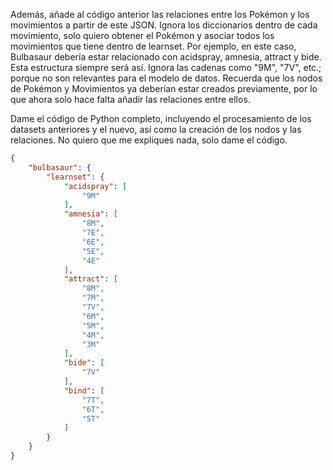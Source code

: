 Además, añade al código anterior las relaciones entre los Pokémon y los movimientos a partir de este JSON. Ignora los diccionarios dentro de cada movimiento, solo quiero obtener el Pokémon y asociar todos los movimientos que tiene dentro de learnset. Por ejemplo, en este caso, Bulbasaur debería estar relacionado con acidspray, amnesia, attract y bide. Esta estructura siempre será así. Ignora las cadenas como "9M", "7V", etc.; porque no son relevantes para el modelo de datos. Recuerda que los nodos de Pokémon y Movimientos ya deberían estar creados previamente, por lo que ahora solo hace falta añadir las relaciones entre ellos. 

Dame el código de Python completo, incluyendo el procesamiento de los datasets anteriores y el nuevo, así como la creación de los nodos y las relaciones. No quiero que me expliques nada, solo dame el código.

```json
{
    "bulbasaur": {
        "learnset": {
            "acidspray": [
                "9M"
            ],
            "amnesia": [
                "8M",
                "7E",
                "6E",
                "5E",
                "4E"
            ],
            "attract": [
                "8M",
                "7M",
                "7V",
                "6M",
                "5M",
                "4M",
                "3M"
            ],
            "bide": [
                "7V"
            ],
            "bind": [
                "7T",
                "6T",
                "5T"
            ]
        }
    }
}

```